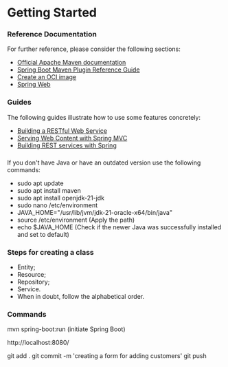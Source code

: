 # Getting Started

### Reference Documentation
For further reference, please consider the following sections:

* [Official Apache Maven documentation](https://maven.apache.org/guides/index.html)
* [Spring Boot Maven Plugin Reference Guide](https://docs.spring.io/spring-boot/docs/3.2.1/maven-plugin/reference/html/)
* [Create an OCI image](https://docs.spring.io/spring-boot/docs/3.2.1/maven-plugin/reference/html/#build-image)
* [Spring Web](https://docs.spring.io/spring-boot/docs/3.2.1/reference/htmlsingle/index.html#web)

### Guides
The following guides illustrate how to use some features concretely:

* [Building a RESTful Web Service](https://spring.io/guides/gs/rest-service/)
* [Serving Web Content with Spring MVC](https://spring.io/guides/gs/serving-web-content/)
* [Building REST services with Spring](https://spring.io/guides/tutorials/rest/)

###
If you don't have Java or have an outdated version use the following commands:
* sudo apt update
* sudo apt install maven
* sudo apt install openjdk-21-jdk
* sudo nano /etc/environment
* JAVA_HOME="/usr/lib/jvm/jdk-21-oracle-x64/bin/java"
* source /etc/environment (Apply the path)
* echo $JAVA_HOME (Check if the newer Java was successfully installed and set to default)

### Steps for creating a class
* Entity;
* Resource;
* Repository;
* Service.
* When in doubt, follow the alphabetical order.

### Commands
mvn spring-boot:run (initiate Spring Boot)

http://localhost:8080/

git add .
git commit -m 'creating a form for adding customers'
git push
